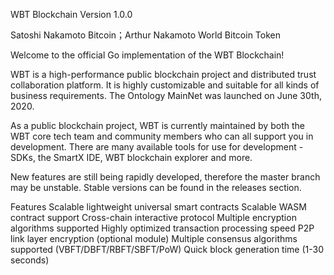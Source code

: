 WBT Blockchain
Version 1.0.0

Satoshi Nakamoto Bitcoin；Arthur Nakamoto World Bitcoin Token

Welcome to the official Go implementation of the WBT Blockchain!

WBT is a high-performance public blockchain project and distributed trust collaboration platform. It is highly customizable and suitable for all kinds of business requirements. The Ontology MainNet was launched on June 30th, 2020.

As a public blockchain project, WBT is currently maintained by both the WBT core tech team and community members who can all support you in development. There are many available tools for use for development - SDKs, the SmartX IDE, WBT blockchain explorer and more.

New features are still being rapidly developed, therefore the master branch may be unstable. Stable versions can be found in the releases section.

Features
Scalable lightweight universal smart contracts
Scalable WASM contract support
Cross-chain interactive protocol
Multiple encryption algorithms supported
Highly optimized transaction processing speed
P2P link layer encryption (optional module)
Multiple consensus algorithms supported (VBFT/DBFT/RBFT/SBFT/PoW)
Quick block generation time (1-30 seconds)
